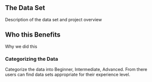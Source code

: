 ## The Data Set

Description of the data set and project overview

## Who this Benefits

Why we did this

### Categorizing the Data

Categorize the data into Beginner, Intermediate, Advanced. From there users can find data sets appropriate for their experience level.

